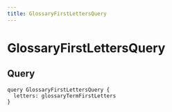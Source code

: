 ```yaml
---
title: GlossaryFirstLettersQuery
---
```


# GlossaryFirstLettersQuery

## Query

```gql
query GlossaryFirstLettersQuery {
  letters: glossaryTermFirstLetters 
}
```
